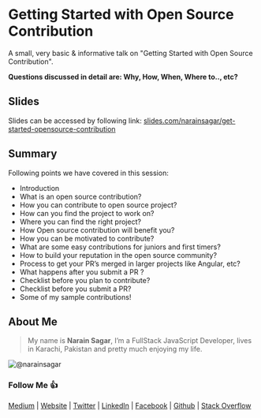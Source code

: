 # Getting Started with Open Source Contribution

A small, very basic & informative talk on "Getting Started with Open Source Contribution".

**Questions discussed in detail are: Why, How, When, Where to.., etc?**

## Slides

Slides can be accessed by following link: 
[slides.com/narainsagar/get-started-opensource-contribution](http://slides.com/narainsagar/get-started-opensource-contribution)

## Summary

Following points we have covered in this session:

* Introduction
* What is an open source contribution?
* How you can contribute to open source project?
* How can you find the project to work on?
* Where you can find the right project?
* How Open source contribution will benefit you?
* How you can be motivated to contribute?
* What are some easy contributions for juniors and first timers?
* How to build your reputation in the open source community?
* Process to get your PR’s merged in larger projects like Angular, etc?
* What happens after you submit a PR ?
* Checklist before you plan to contribute?
* Checklist before you submit a PR?
* Some of my sample contributions!

## About Me

> My name is **Narain Sagar**, I’m a FullStack JavaScript Developer, lives in  Karachi, Pakistan and pretty much enjoying my life.

![@narainsagar](https://avatars0.githubusercontent.com/narainsagar?&s=128)

### Follow Me 👍

[Medium](http://blog.narainsagar.com/) | 
[Website](http://narainsagar.com/) | 
[Twitter](https://twitter.com/narainsagar) | 
[LinkedIn](https://www.linkedin.com/pk/narainsagar) | 
[Facebook](https://facebook.com/NarainSagarPage) | 
[Github](https://github.com/narainsagar) | 
[Stack Overflow](www.stackoverflow.com/users/5228251/narainsagar)